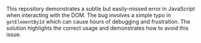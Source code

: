 This repository demonstrates a subtle but easily-missed error in JavaScript when interacting with the DOM. The bug involves a simple typo in `getElementById` which can cause hours of debugging and frustration. The solution highlights the correct usage and demonstrates how to avoid this issue.